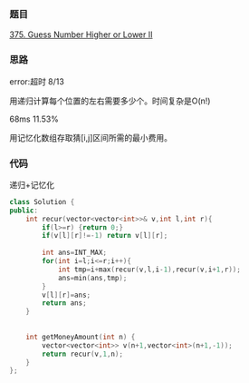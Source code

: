 ### 题目
[375. Guess Number Higher or Lower II](https://leetcode-cn.com/problems/guess-number-higher-or-lower-ii/submissions/)
### 思路
error:超时 8/13

用递归计算每个位置的左右需要多少个。时间复杂是O(n!)

68ms 11.53%

用记忆化数组存取猜[i,j]区间所需的最小费用。


### 代码
递归+记忆化
```c++
class Solution {
public:
    int recur(vector<vector<int>>& v,int l,int r){
        if(l>=r) {return 0;}
        if(v[l][r]!=-1) return v[l][r];
            
        int ans=INT_MAX;
        for(int i=l;i<=r;i++){
            int tmp=i+max(recur(v,l,i-1),recur(v,i+1,r));
            ans=min(ans,tmp);              
        }
        v[l][r]=ans;
        return ans;
    }
    
    
    int getMoneyAmount(int n) {
        vector<vector<int>> v(n+1,vector<int>(n+1,-1));
        return recur(v,1,n);
    }
};
```

```c++

```
